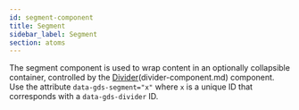 ```yaml
---
id: segment-component
title: Segment
sidebar_label: Segment
section: atoms
---
```


The segment component is used to wrap content in an optionally collapsible container, controlled by the <a className="gds-text--link" href="/atoms/divider-component">Divider</a>(divider-component.md) component. Use the attribute `data-gds-segment="x"` where `x` is a unique ID that corresponds with a `data-gds-divider` ID.

